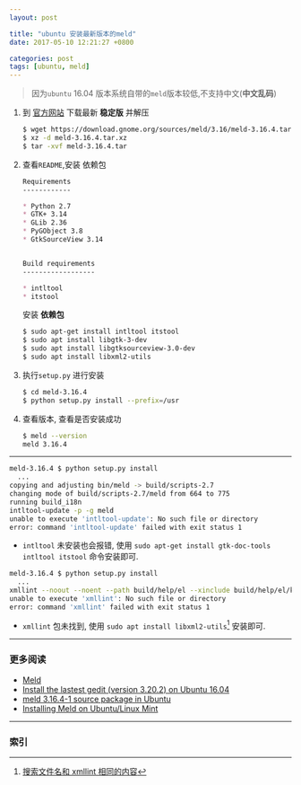 ```yaml
---
layout: post

title: "ubuntu 安装最新版本的meld"
date: 2017-05-10 12:21:27 +0800

categories: post
tags: [ubuntu, meld]
---
```


>因为`ubuntu` 16.04 版本系统自带的`meld`版本较低,不支持中文(**中文乱码**)

1. 到 [官方网站](http://meldmerge.org/) 下载最新 **稳定版** 并解压

    ```bash
    $ wget https://download.gnome.org/sources/meld/3.16/meld-3.16.4.tar.xz
    $ xz -d meld-3.16.4.tar.xz
    $ tar -xvf meld-3.16.4.tar
    ```

1. 查看`README`,安装 依赖包

    ```markdown
    Requirements
    ------------

    * Python 2.7
    * GTK+ 3.14
    * GLib 2.36
    * PyGObject 3.8
    * GtkSourceView 3.14


    Build requirements
    ------------------

    * intltool
    * itstool
    ```
    安装 **依赖包**

    ```bash
    $ sudo apt-get install intltool itstool
    $ sudo apt install libgtk-3-dev
    $ sudo apt install libgtksourceview-3.0-dev
    $ sudo apt install libxml2-utils
    ```

1. 执行`setup.py` 进行安装

    ```bash
    $ cd meld-3.16.4
    $ python setup.py install --prefix=/usr
    ```

1. 查看版本, 查看是否安装成功

    ```bash
    $ meld --version
    meld 3.16.4
    ```

---
```bash
meld-3.16.4 $ python setup.py install
  ...
copying and adjusting bin/meld -> build/scripts-2.7
changing mode of build/scripts-2.7/meld from 664 to 775
running build_i18n
intltool-update -p -g meld
unable to execute 'intltool-update': No such file or directory
error: command 'intltool-update' failed with exit status 1
```

- `intltool` 未安装也会报错, 使用 `sudo apt-get install gtk-doc-tools intltool itstool` 命令安装即可.

```bash
meld-3.16.4 $ python setup.py install
  ...
xmllint --noout --noent --path build/help/el --xinclude build/help/el/keyboard-shortcuts.page
unable to execute 'xmllint': No such file or directory
error: command 'xmllint' failed with exit status 1
```

- `xmllint` 包未找到, 使用 `sudo apt install libxml2-utils`[^1]  安装即可.

---
### 更多阅读
- [Meld](http://meldmerge.org/)
- [Install the lastest gedit (version 3.20.2) on Ubuntu 16.04](http://installfights.blogspot.com/2016/08/install-lastest-gedit-version-3202-on.html)
- [meld 3.16.4-1 source package in Ubuntu](https://launchpad.net/ubuntu/+source/meld/3.16.4-1)
- [Installing Meld on Ubuntu/Linux Mint](http://linuxpitstop.com/install-meld-on-ubuntu-and-mint-linux/)

---
### 索引

[^1]: [搜索文件名和 xmllint 相同的内容](http://packages.ubuntu.com/search?suite=quantal&arch=any&searchon=contents&keywords=xmllint)
